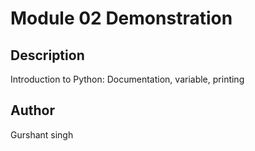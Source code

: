 # Module 02 Demonstration 

## Description

Introduction to Python: Documentation, variable, printing

## Author

Gurshant singh